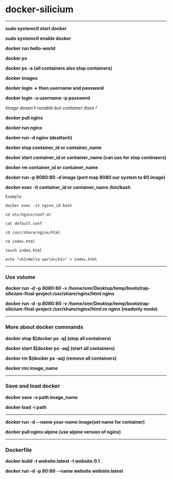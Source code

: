 # docker-silicium 

---

**sudo systemctl start docker**

**sudo systemctl enable docker**

**docker run hello-world**

**docker ps**

**docker ps -a (all containers also stop containers)**

**docker images**

**docker login -> then username and password**

**docker login -u username -p password**

*Image dosen't runable but container does !*

**docker pull nginx**

**docker run nginx**

**docker run -d nginx (deattach)**

**docker stop container_id or container_name**

**docker start container_id or container_name (can use for stop continaers)**

**docker rm container_id or container_name**

**docker run -p 8080:80 -d image (port map 8080 our system to 80 image)**

**docker exec -it container_id or container_name /bin/bash**

```
Example

docker exec -it nginx_id bash

cd etc/nginx/conf.d/

cat default.conf

cd /usr/share/nginx/html

rm index.html

touch index.html

echo "<h1>Hello world</h1>" > index.html

```

---

### Use volume

**docker run -d -p 8080:80 -v /home/smr/Desktop/temp/bootstrap-silicium-final-project:/usr/share/nginx/html nginx**

**docker run -d -p 8080:80 -v /home/smr/Desktop/temp/bootstrap-silicium-final-project:/usr/share/nginx/html:ro nginx (readonly mode)**

---
### More about docker commands

**docker stop $[docker ps -q] (stop all containers)**

**docker start $[docker ps -aq] (start all containers)**

**docker rm $(docker ps -aq) (remove all containers)**

**docker rmi image_name**

---
### Save and load docker

**docker save -o path image_name**

**docker load -i path**

---

**docker run -d --name your-name image(set name for container)**

**docker pull nginx:alpine (use alpine version of nginx)**

---

### Dockerfile

**docker build -t website:latest -t website:0.1 .**

**docker run -d -p 80:80 --name website webiste:latest**